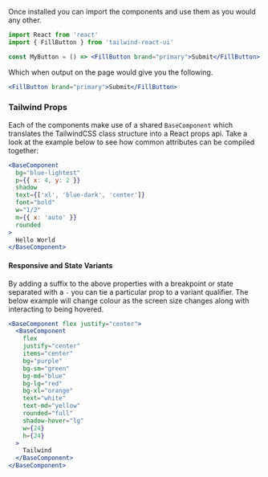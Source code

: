 Once installed you can import the components and use them as you would any other.

```jsx static
import React from 'react'
import { FillButton } from 'tailwind-react-ui'

const MyButton = () => <FillButton brand="primary">Submit</FillButton>
```

Which when output on the page would give you the following.

```jsx
<FillButton brand="primary">Submit</FillButton>
```

### Tailwind Props

Each of the components make use of a shared `BaseComponent` which translates the TailwindCSS class structure into a React props api. Take a look at the example below to see how common attributes can be compiled together:

```jsx
<BaseComponent
  bg="blue-lightest"
  p={{ x: 4, y: 2 }}
  shadow
  text={['xl', 'blue-dark', 'center']}
  font="bold"
  w="1/2"
  m={{ x: 'auto' }}
  rounded
>
  Hello World
</BaseComponent>
```

#### Responsive and State Variants

By adding a suffix to the above properties with a breakpoint or state separated with a `-` you can tie a particular prop to a variant qualifier. The below example will change colour as the screen size changes along with interacting to being hovered.

```jsx
<BaseComponent flex justify="center">
  <BaseComponent
    flex
    justify="center"
    items="center"
    bg="purple"
    bg-sm="green"
    bg-md="blue"
    bg-lg="red"
    bg-xl="orange"
    text="white"
    text-md="yellow"
    rounded="full"
    shadow-hover="lg"
    w={24}
    h={24}
  >
    Tailwind
  </BaseComponent>
</BaseComponent>
```
